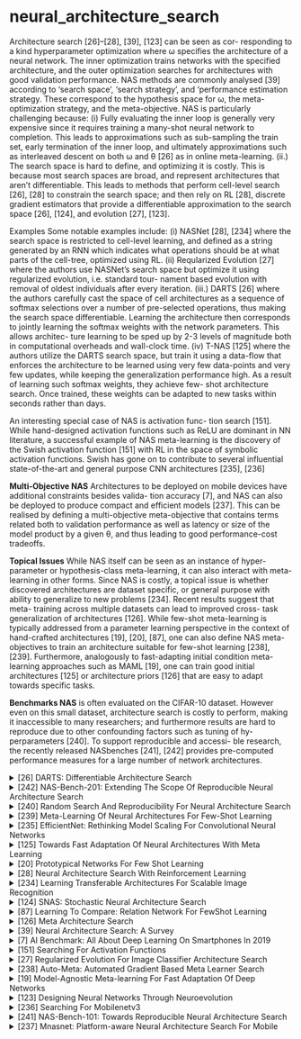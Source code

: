# neural_architecture_search
Architecture search [26]–[28], [39], [123] can be seen as cor- responding to a kind hyperparameter optimization where ω specifies the architecture of a neural network. The inner optimization trains networks with the specified architecture, and the outer optimization searches for architectures with good validation performance. NAS methods are commonly analysed [39] according to ‘search space’, ‘search strategy’, and ‘performance estimation strategy. These correspond to the hypothesis space for ω, the meta-optimization strategy, and the meta-objective. NAS is particularly challenging because: (i) Fully evaluating the inner loop is generally very expensive since it requires training a many-shot neural network to completion. This leads to approximations such
as sub-sampling the train set, early termination of the inner loop, and ultimately approximations such as interleaved descent on both ω and θ [26] as in online meta-learning. (ii.) The search space is hard to define, and optimizing it is costly. This is because most search spaces are broad, and represent architectures that aren’t differentiable. This leads to methods that perform cell-level search [26], [28] to constrain the search space; and then rely on RL [28], discrete gradient estimators that provide a differentiable approximation to the search space [26], [124], and evolution [27], [123].

Examples Some notable examples include: (i) NASNet [28], [234] where the search space is restricted to cell-level learning, and defined as a string generated by an RNN which indicates what operations should be at what parts of the cell-tree, optimized using RL. (ii) Reqularized Evolution [27] where the authors use NASNet’s search space but optimize it using regularized evolution, i.e. standard tour- nament based evolution with removal of oldest individuals after every iteration. (iii.) DARTS [26] where the authors carefully cast the space of cell architectures as a sequence of softmax selections over a number of pre-selected operations, thus making the search space differentiable. Learning the architecture then corresponds to jointly learning the softmax weights with the network parameters. This allows architec- ture learning to be sped up by 2-3 levels of magnitude both in computational overheads and wall-clock time. (iv) T-NAS [125] where the authors utilize the DARTS search space, but train it using a data-flow that enforces the architecture to be learned using very few data-points and very few updates, while keeping the generalization performance high. As a result of learning such softmax weights, they achieve few- shot architecture search. Once trained, these weights can be adapted to new tasks within seconds rather than days.

An interesting special case of NAS is activation func-
tion search [151]. While hand-designed activation functions such as ReLU are dominant in NN literature, a successful example of NAS meta-learning is the discovery of the Swish activation function [151] with RL in the space of symbolic activation functions. Swish has gone on to contribute to several influential state-of-the-art and general purpose CNN architectures [235], [236]

**Multi-Objective NAS** Architectures to be deployed on mobile devices have additional constraints besides valida- tion accuracy [7], and NAS can also be deployed to produce compact and efficient models [237]. This can be realised by defining a multi-objective meta-objective that contains terms related both to validation performance as well as latency or size of the model product by a given θ, and thus leading to good performance-cost tradeoffs.

**Topical Issues** While NAS itself can be seen as an instance of hyper-parameter or hypothesis-class meta-learning, it can also interact with meta-learning in other forms. Since NAS is costly, a topical issue is whether discovered architectures are dataset specific, or general purpose with ability to generalize to new problems [234]. Recent results suggest that meta- training across multiple datasets can lead to improved cross- task generalization of architectures [126]. While few-shot meta-learning is typically addressed
from a parameter learning perspective in the context of hand-crafted architectures [19], [20], [87], one can also define NAS meta-objectives to train an architecture suitable for few-shot learning [238], [239]. Furthermore, analogously to fast-adapting initial condition meta-learning approaches such as MAML [19], one can train good initial architectures [125] or architecture priors [126] that are easy to adapt towards specific tasks.

**Benchmarks NAS** is often evaluated on the CIFAR-10 dataset. However even on this small dataset, architecture search is costly to perform, making it inaccessible to many researchers; and furthermore results are hard to reproduce due to other confounding factors such as tuning of hy- perparameters [240]. To support reproducible and accessi- ble research, the recently released NASbenches [241], [242] provides pre-computed performance measures for a large number of network architectures.
<!-- REFERENCE -->


<details>
<summary>[26] DARTS: Differentiable Architecture Search</summary>
<br>
<!-- (darts_differentiable_architecture_search.md) -->

# darts_differentiable_architecture_search.md

<!-- REFERENCE -->


[DARTS: Differentiable Architecture Search](../papers/darts_differentiable_architecture_search.md)

</details>



<details>
<summary>[242] NAS-Bench-201: Extending The Scope Of Reproducible Neural Architecture Search</summary>
<br>
<!-- (nas_bench_201_extending_the_scope_of_reproducible_neural_architecture_search.md) -->

# nas_bench_201_extending_the_scope_of_reproducible_neural_architecture_search.md

<!-- REFERENCE -->


[NAS-Bench-201: Extending The Scope Of Reproducible Neural Architecture Search](../papers/nas_bench_201_extending_the_scope_of_reproducible_neural_architecture_search.md)

</details>



<details>
<summary>[240] Random Search And Reproducibility For Neural Architecture Search</summary>
<br>
<!-- (random_search_and_reproducibility_for_neural_architecture_search.md) -->

# random_search_and_reproducibility_for_neural_architecture_search.md

<!-- REFERENCE -->


[Random Search And Reproducibility For Neural Architecture Search](../papers/random_search_and_reproducibility_for_neural_architecture_search.md)

</details>



<details>
<summary>[239] Meta-Learning Of Neural Architectures For Few-Shot Learning</summary>
<br>
<!-- (meta_learning_of_neural_architectures_for_few_shot_learning.md) -->

# meta_learning_of_neural_architectures_for_few_shot_learning.md

<!-- REFERENCE -->


[Meta-Learning Of Neural Architectures For Few-Shot Learning](../papers/meta_learning_of_neural_architectures_for_few_shot_learning.md)

</details>



<details>
<summary>[235] EfficientNet: Rethinking Model Scaling For Convolutional Neural Networks</summary>
<br>
<!-- (efficientnet_rethinking_model_scaling_for_convolutional_neural_networks.md) -->

# efficientnet_rethinking_model_scaling_for_convolutional_neural_networks.md

<!-- REFERENCE -->


[EfficientNet: Rethinking Model Scaling For Convolutional Neural Networks](../papers/efficientnet_rethinking_model_scaling_for_convolutional_neural_networks.md)

</details>



<details>
<summary>[125] Towards Fast Adaptation Of Neural Architectures With Meta Learning</summary>
<br>
<!-- (towards_fast_adaptation_of_neural_architectures_with_meta_learning.md) -->

# towards_fast_adaptation_of_neural_architectures_with_meta_learning.md

<!-- REFERENCE -->


[Towards Fast Adaptation Of Neural Architectures With Meta Learning](../papers/towards_fast_adaptation_of_neural_architectures_with_meta_learning.md)

</details>



<details>
<summary>[20] Prototypical Networks For Few Shot Learning</summary>
<br>
<!-- (prototypical_networks_for_few_shot_learning.md) -->

# prototypical_networks_for_few_shot_learning.md

<!-- REFERENCE -->


[Prototypical Networks For Few Shot Learning](../papers/prototypical_networks_for_few_shot_learning.md)

</details>



<details>
<summary>[28] Neural Architecture Search With Reinforcement Learning</summary>
<br>
<!-- (neural_architecture_search_with_reinforcement_learning.md) -->

# neural_architecture_search_with_reinforcement_learning.md

<!-- REFERENCE -->


[Neural Architecture Search With Reinforcement Learning](../papers/neural_architecture_search_with_reinforcement_learning.md)

</details>



<details>
<summary>[234] Learning Transferable Architectures For Scalable Image Recognition</summary>
<br>
<!-- (learning_transferable_architectures_for_scalable_image_recognition.md) -->

# learning_transferable_architectures_for_scalable_image_recognition.md

<!-- REFERENCE -->


[Learning Transferable Architectures For Scalable Image Recognition](../papers/learning_transferable_architectures_for_scalable_image_recognition.md)

</details>



<details>
<summary>[124] SNAS: Stochastic Neural Architecture Search</summary>
<br>
<!-- (snas_stochastic_neural_architecture_search.md) -->

# snas_stochastic_neural_architecture_search.md

<!-- REFERENCE -->


[SNAS: Stochastic Neural Architecture Search](../papers/snas_stochastic_neural_architecture_search.md)

</details>



<details>
<summary>[87] Learning To Compare: Relation Network For FewShot Learning</summary>
<br>
<!-- (learning_to_compare_relation_network_for_fewshot_learning.md) -->

# learning_to_compare_relation_network_for_fewshot_learning.md

<!-- REFERENCE -->


[Learning To Compare: Relation Network For FewShot Learning](../papers/learning_to_compare_relation_network_for_fewshot_learning.md)

</details>



<details>
<summary>[126] Meta Architecture Search</summary>
<br>
<!-- (meta_architecture_search.md) -->

# meta_architecture_search.md

<!-- REFERENCE -->


[Meta Architecture Search](../papers/meta_architecture_search.md)

</details>



<details>
<summary>[39] Neural Architecture Search: A Survey</summary>
<br>
<!-- (neural_architecture_search_a_survey.md) -->

# neural_architecture_search_a_survey.md

<!-- REFERENCE -->


[Neural Architecture Search: A Survey](../papers/neural_architecture_search_a_survey.md)

</details>



<details>
<summary>[7] AI Benchmark: All About Deep Learning On Smartphones In 2019</summary>
<br>
<!-- (ai_benchmark_all_about_deep_learning_on_smartphones_in_2019.md) -->

# ai_benchmark_all_about_deep_learning_on_smartphones_in_2019.md

<!-- REFERENCE -->


[AI Benchmark: All About Deep Learning On Smartphones In 2019](../papers/ai_benchmark_all_about_deep_learning_on_smartphones_in_2019.md)

</details>



<details>
<summary>[151] Searching For Activation Functions</summary>
<br>
<!-- (searching_for_activation_functions.md) -->

# searching_for_activation_functions.md

<!-- REFERENCE -->


[Searching For Activation Functions](../papers/searching_for_activation_functions.md)

</details>



<details>
<summary>[27] Regularized Evolution For Image Classifier Architecture Search</summary>
<br>
<!-- (regularized_evolution_for_image_classifier_architecture_search.md) -->

# regularized_evolution_for_image_classifier_architecture_search.md

<!-- REFERENCE -->


[Regularized Evolution For Image Classifier Architecture Search](../papers/regularized_evolution_for_image_classifier_architecture_search.md)

</details>



<details>
<summary>[238] Auto-Meta: Automated Gradient Based Meta Learner Search</summary>
<br>
<!-- (auto_meta_automated_gradient_based_meta_learner_search.md) -->

# auto_meta_automated_gradient_based_meta_learner_search.md

<!-- REFERENCE -->


[Auto-Meta: Automated Gradient Based Meta Learner Search](../papers/auto_meta_automated_gradient_based_meta_learner_search.md)

</details>



<details>
<summary>[19] Model-Agnostic Meta-learning For Fast Adaptation Of Deep Networks</summary>
<br>
<!-- (model_agnostic_meta_learning_for_fast_adaptation_of_deep_networks.md) -->

# model_agnostic_meta_learning_for_fast_adaptation_of_deep_networks.md
## What?
- Model-agnostic meta-learning algorithm that can adapt to every gradient-based models, including classisication, 
regression, reinforcement leanring
## Why?
- To adapt to any gradient-based model
- Solve new task quickly with a few gradient steps by learning initial weights

## How?
The algorithm is shown in the images below:
![alt text](../images/maml.png)

![alt text](../images/maml_few_shot_supervised.png)

![alt text](../images/maml_rl.png)

- Loss function can be any frequenly used loss function for that task.
- MAML can maximize the sensitivity of the loss functions of new tasks with respect to the parameters.
## Results? (What did they find?)
- MAML can be used with any gradient-based models.
- MAML is sensitive to change in the task, such that small changes in the parameters will produce large improvements on 
the loss function.
- Perform better than transfer learning in regression tasks, because they can learn the abstract over tasks.
- State-of-the art in regression, classification, reinforcement learning 
- Without overfitting 
## Ideas to improve?
- Handle the computation problem. The paper currently use approximate method.

## Application ideas
- use meta-learning to find the initial weights for any deep learning model.
<!-- REFERENCE -->


[Model-Agnostic Meta-learning For Fast Adaptation Of Deep Networks](../papers/model_agnostic_meta_learning_for_fast_adaptation_of_deep_networks.md)

</details>



<details>
<summary>[123] Designing Neural Networks Through Neuroevolution</summary>
<br>
<!-- (designing_neural_networks_through_neuroevolution.md) -->

# designing_neural_networks_through_neuroevolution.md

<!-- REFERENCE -->


[Designing Neural Networks Through Neuroevolution](../papers/designing_neural_networks_through_neuroevolution.md)

</details>



<details>
<summary>[236] Searching For Mobilenetv3</summary>
<br>
<!-- (searching_for_mobilenetv3.md) -->

# searching_for_mobilenetv3.md

<!-- REFERENCE -->


[Searching For Mobilenetv3](../papers/searching_for_mobilenetv3.md)

</details>



<details>
<summary>[241] NAS-Bench-101: Towards Reproducible Neural Architecture Search</summary>
<br>
<!-- (nas_bench_101_towards_reproducible_neural_architecture_search.md) -->

# nas_bench_101_towards_reproducible_neural_architecture_search.md

<!-- REFERENCE -->


[NAS-Bench-101: Towards Reproducible Neural Architecture Search](../papers/nas_bench_101_towards_reproducible_neural_architecture_search.md)

</details>



<details>
<summary>[237] Mnasnet: Platform-aware Neural Architecture Search For Mobile</summary>
<br>
<!-- (mnasnet_platform_aware_neural_architecture_search_for_mobile.md) -->

# mnasnet_platform_aware_neural_architecture_search_for_mobile.md

<!-- REFERENCE -->


[Mnasnet: Platform-aware Neural Architecture Search For Mobile](../papers/mnasnet_platform_aware_neural_architecture_search_for_mobile.md)

</details>

